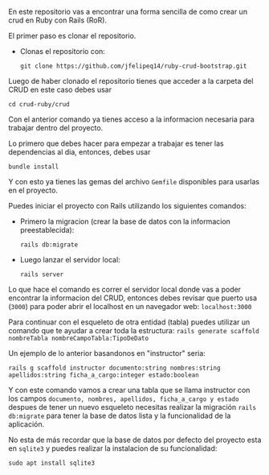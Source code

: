 En este repositorio vas a encontrar una forma sencilla de como crear un crud en Ruby con Rails (RoR).

El primer paso es clonar el repositorio.
- Clonas el repositorio con:

      git clone https://github.com/jfelipeq14/ruby-crud-bootstrap.git

Luego de haber clonado el repositorio tienes que acceder a la carpeta del CRUD en este caso debes usar

    cd crud-ruby/crud

Con el anterior comando ya tienes acceso a la informacion necesaria para trabajar dentro del proyecto.

Lo primero que debes hacer para empezar a trabajar es tener las dependencias al dia, entonces, debes usar

    bundle install

Y con esto ya tienes las gemas del archivo `Gemfile` disponibles para usarlas en el proyecto.

Puedes iniciar el proyecto con Rails utilizando los siguientes comandos:

- Primero la migracion (crear la base de datos con la informacion preestablecida):

      rails db:migrate

- Luego lanzar el servidor local:

      rails server

Lo que hace el comando es correr el servidor local donde vas a poder encontrar la informacion del CRUD, entonces debes revisar que puerto usa (`3000`) para poder abrir el localhost en un navegador web: ```localhost:3000```
    
Para continuar con el esqueleto de otra entidad (tabla) puedes utilizar un comando que te ayudar a crear toda la estructura: `rails generate scaffold nombreTabla nombreCampoTabla:TipoDeDato`

Un ejemplo de lo anterior basandonos en "instructor" seria:

    rails g scaffold instructor documento:string nombres:string apellidos:string ficha_a_cargo:integer estado:boolean

Y con este comando vamos a crear una tabla que se llama instructor con los campos `documento, nombres, apellidos, ficha_a_cargo y estado` despues de tener un nuevo esqueleto necesitas realizar la migración `rails db:migrate` para tener la base de datos lista y la funcionalidad de la aplicación.

No esta de más recordar que la base de datos por defecto del proyecto esta en `sqlite3` y puedes realizar la instalacion de su funcionalidad:

    sudo apt install sqlite3
